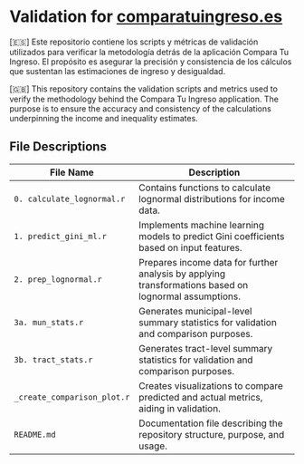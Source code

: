 # Validation for [comparatuingreso.es](https://comparatuingreso.es/)

[🇪🇸] Este repositorio contiene los scripts y métricas de validación utilizados para verificar la metodología detrás de la aplicación Compara Tu Ingreso. El propósito es asegurar la precisión y consistencia de los cálculos que sustentan las estimaciones de ingreso y desigualdad.

[🇬🇧] This repository contains the validation scripts and metrics used to verify the methodology behind the Compara Tu Ingreso application. The purpose is to ensure the accuracy and consistency of the calculations underpinning the income and inequality estimates.

## File Descriptions

| **File Name**              | **Description**                                                                                           |
|-----------------------------|-----------------------------------------------------------------------------------------------------------|
| `0. calculate_lognormal.r` | Contains functions to calculate lognormal distributions for income data.                                  |
| `1. predict_gini_ml.r`     | Implements machine learning models to predict Gini coefficients based on input features.                  |
| `2. prep_lognormal.r`      | Prepares income data for further analysis by applying transformations based on lognormal assumptions.     |
| `3a. mun_stats.r`          | Generates municipal-level summary statistics for validation and comparison purposes.                      |
| `3b. tract_stats.r`        | Generates tract-level summary statistics for validation and comparison purposes.                          |
| `_create_comparison_plot.r`| Creates visualizations to compare predicted and actual metrics, aiding in validation.                     |
| `README.md`                | Documentation file describing the repository structure, purpose, and usage.                              |
